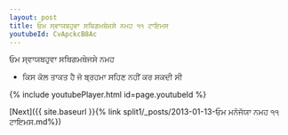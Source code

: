 ```yaml
---
layout: post
title: ਓਮ ਸ੍ਵਾਯਬਹੁਵਾ ਸਥਿਗਮਥੇਜਸੇ ਨਮਹ ੧੧ ਟਾਇਮਸ
youtubeId: CvApckcB8Ac
---
```

 
 
 ਓਮ ਸ੍ਵਾਯਬਹੁਵਾ ਸਥਿਗਮਥੇਜਸੇ ਨਮਹ  
 
 -  ਕਿਸ ਕੋਲ ਤਾਕਤ ਹੈ ਜੋ ਬ੍ਰਹਮਾ ਸਹਿਣ ਨਹੀਂ ਕਰ ਸਕਦੀ ਸੀ 
 
  
 
  
 
 
 
 
 
 


{% include youtubePlayer.html id=page.youtubeId %}
 
[Next]({{ site.baseurl }}{% link  split1/_posts/2013-01-13-ਓਮ ਮਨੋਜੱਯਾ ਨਮਹ ੧੧ ਟਾਇਮਸ.md%})
 
